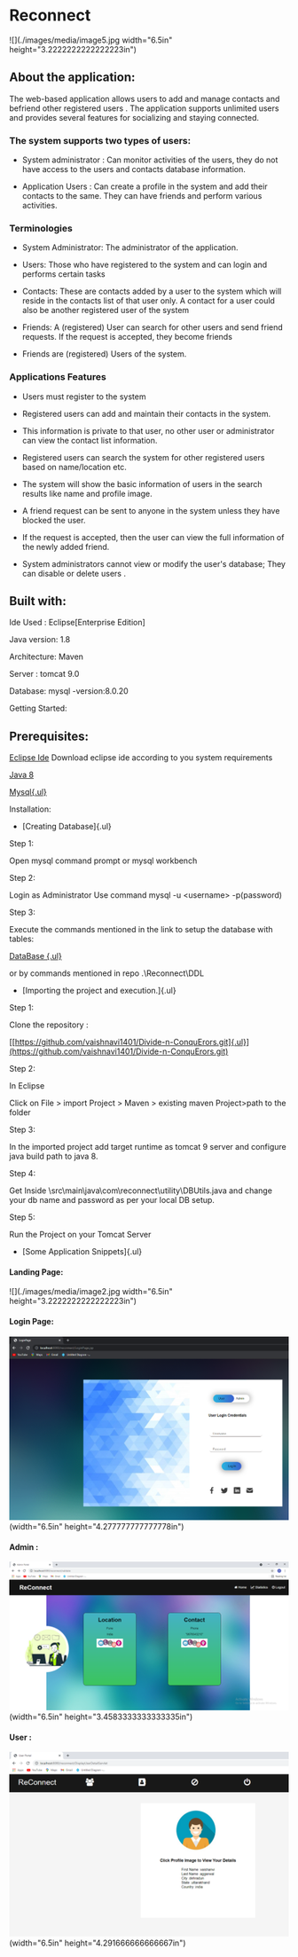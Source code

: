 # Reconnect

![](./images/media/image5.jpg width="6.5in"
height="3.2222222222222223in")

## About the application:

The web-based application allows users to add and manage contacts and
befriend other registered users . The application supports unlimited
users and provides several features for socializing and staying
connected.

### The system supports two types of users:

-   System administrator : Can monitor activities of the users, they do
     not have access to the users and contacts database information.

-   Application Users : Can create a profile in the system and add their
    contacts to the same. They can have friends and perform various
     activities.

### Terminologies

-   System Administrator: The administrator of the application.

-   Users: Those who have registered to the system and can login and
    performs certain tasks

-   Contacts: These are contacts added by a user to the system which
    will reside in the contacts list of that user only. A contact for
    a user could also be another registered user of the system

-   Friends: A (registered) User can search for other users and send
    friend requests. If the request is accepted, they become friends

-   Friends are (registered) Users of the system.

### Applications Features

-   Users must register to the system

-   Registered users can add and maintain their contacts in the system.

-   This information is private to that user, no other user or
     administrator can view the contact list information.

-   Registered users can search the system for other registered users
     based on name/location etc.

-   The system will show the basic information of users in the search
     results like name and profile image.

-   A friend request can be sent to anyone in the system unless they
     have blocked the user.

-   If the request is accepted, then the user can view the full
     information of the newly added friend.

-   System administrators cannot view or modify the user's database;
     They can disable or delete users .

## Built with:

Ide Used : Eclipse\[Enterprise Edition\]

Java version: 1.8

Architecture: Maven

Server : tomcat 9.0

Database: mysql -version:8.0.20

Getting Started:

## Prerequisites:


[Eclipse Ide](https://www.eclipse.org/downloads/) Download eclipse ide according to you system requirements


[Java 8](https://www.oracle.com/java/technologies/downloads/)

[Mysql{.ul}](https://www.mysql.com/downloads/)

Installation:

-   [Creating Database]{.ul}

Step 1:

Open mysql command prompt or mysql workbench

Step 2:

Login as Administrator Use command mysql -u \<username> -p(password)

Step 3:

Execute the commands mentioned in the link to setup the database with
tables:

[DataBase {.ul}](https://docs.google.com/document/d/1PBZghdAOYe4YpV59qCA5nFp78hdijFdL0WLj2TBO0ac/edit)

or by commands mentioned in repo .\Reconnect\DDL

-   [Importing the project and execution.]{.ul}

Step 1:

Clone the repository :

[[https://github.com/vaishnavi1401/Divide-n-ConquErors.git]{.ul}](https://github.com/vaishnavi1401/Divide-n-ConquErors.git)

Step 2:

In Eclipse

Click on File \> import Project \> Maven \> existing maven Project>path
to the folder

Step 3:

In the imported project add target runtime as tomcat 9 server and
configure java build path to java 8.

Step 4:

Get Inside \\src\\main\\java\\com\\reconnect\\utility\\DBUtils.java and
change your db name and password as per your local DB setup.

Step 5:

Run the Project on your Tomcat Server

-   [Some Application Snippets]{.ul}

#### Landing Page:

![](./images/media/image2.jpg width="6.5in"
height="3.2222222222222223in")

#### Login Page:

![](./images/media/image4.png)(width="6.5in"
height="4.277777777777778in")

#### Admin :

![](./images/media/image3.png)(width="6.5in"
height="3.4583333333333335in")

#### User :

![](./images/media/image1.png)(width="6.5in"
height="4.291666666666667in")
